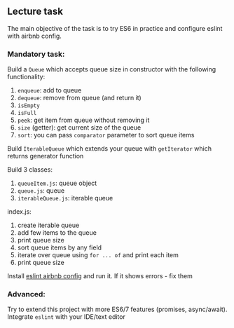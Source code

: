 ## Lecture task

The main objective of the task is to try ES6 in practice and configure eslint with airbnb config.

### Mandatory task:

Build a `Queue` which accepts queue size in constructor with the following functionality:

1. `enqueue`: add to queue
2. `dequeue`: remove from queue (and return it)
3. `isEmpty`
4. `isFull`
5. `peek`: get item from queue without removing it
6. `size` (getter): get current size of the queue
7. `sort`: you can pass `comparator` parameter to sort queue items

Build `IterableQueue` which extends your queue with `getIterator` which returns generator function

Build 3 classes:

1. `queueItem.js`: queue object
2. `queue.js`: queue
3. `iterableQueue.js`: iterable queue

index.js:

1. create iterable queue
2. add few items to the queue
3. print queue size
4. sort queue items by any field
5. iterate over queue using `for ... of` and print each item
6. print queue size

Install [eslint airbnb config](https://www.npmjs.com/package/eslint-config-airbnb) and run it. If it shows errors - fix them

### Advanced:

Try to extend this project with more ES6/7 features (promises, async/await).
Integrate `eslint` with your IDE/text editor
